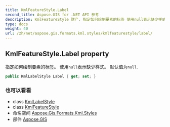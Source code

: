 ```yaml
---
title: KmlFeatureStyle.Label
second_title: Aspose.GIS for .NET API 参考
description: KmlFeatureStyle 财产. 指定如何绘制要素的标签 使用null表示缺少样式 默认值为null.
type: docs
weight: 40
url: /zh/net/aspose.gis.formats.kml.styles/kmlfeaturestyle/label/
---
```

## KmlFeatureStyle.Label property

指定如何绘制要素的标签。 使用`null`表示缺少样式。 默认值为`null`.

```csharp
public KmlLabelStyle Label { get; set; }
```

### 也可以看看

* class [KmlLabelStyle](../../kmllabelstyle/)
* class [KmlFeatureStyle](../)
* 命名空间 [Aspose.Gis.Formats.Kml.Styles](../../kmlfeaturestyle/)
* 部件 [Aspose.GIS](../../../)



